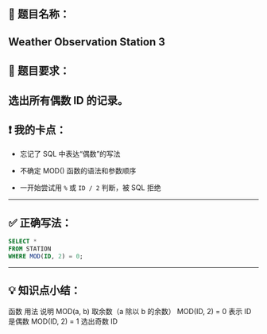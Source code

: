 ## 🧠 题目名称：
Weather Observation Station 3
---
## 📌 题目要求：
选出所有偶数 ID 的记录。
---
## ❗ 我的卡点：
- 忘记了 SQL 中表达“偶数”的写法

- 不确定 MOD() 函数的语法和参数顺序

- 一开始尝试用 `%` 或 `ID / 2` 判断，被 SQL 拒绝
---

## ✅ 正确写法：

```sql
SELECT *
FROM STATION
WHERE MOD(ID, 2) = 0;
```
---
## 💡 知识点小结：
函数	用法	说明
MOD(a, b)	取余数（a 除以 b 的余数）	MOD(ID, 2) = 0 表示 ID 是偶数
MOD(ID, 2) = 1	选出奇数 ID